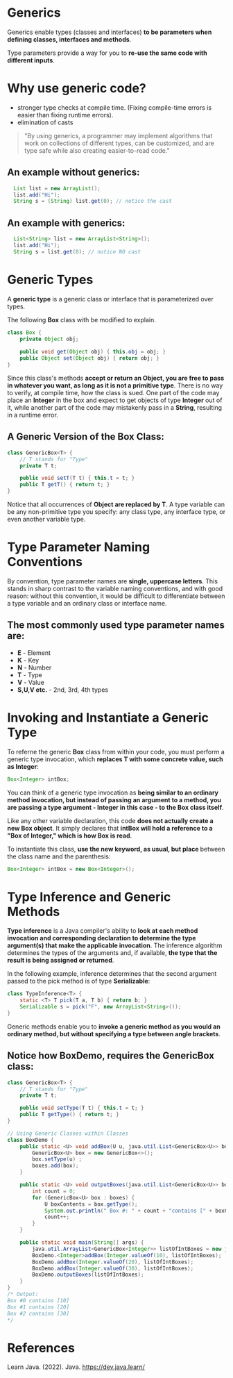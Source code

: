 # Generics 

Generics enable types (classes and interfaces) **to be parameters when defining classes, interfaces and methods**. 

Type parameters provide a way for you to **re-use the same code with different inputs**. 

# Why use generic code? 
- stronger type checks at compile time. (Fixing compile-time errors is easier than fixing runtime errors). 
- elimination of casts 

>"By using generics, a programmer may implement algorithms that work on collections of different types, can be customized, and are type safe while also creating easier-to-read code." 

## An example without generics: 
``` java 
  List list = new ArrayList();
  list.add("Hi");
  String s = (String) list.get(0); // notice the cast
``` 

## An example with generics: 
``` java 
  List<String> list = new ArrayList<String>();
  list.add("Hi");
  String s = list.get(0); // notice NO cast
``` 

# Generic Types 
A **generic type** is a generic class or interface that is parameterized over types. 

The following **Box** class with be modified to explain. 

``` java 
class Box { 
    private Object obj;
    
    public void get(Object obj) { this.obj = obj; }
    public Object set(Object obj) { return obj; }
}
``` 

Since this class's methods **accept or return an Object, you are free to pass in whatever you want, as long as it is not a primitive type**. There is no way to verify, at compile time, how the class is sued. One part of the code may place an **Integer** in the box and expect to get objects of type **Integer** out of it, while another part of the code may mistakenly pass in a **String**, resulting in a runtime error. 

## A Generic Version of the Box Class: 
``` java 
class GenericBox<T> { 
    // T stands for "Type" 
    private T t;

    public void setT(T t) { this.t = t; }
    public T getT() { return t; }
}
``` 

Notice that all occurrences of **Object are replaced by T**. A type variable can be any non-primitive type you specify: any class type, any interface type, or even another variable type. 

# Type Parameter Naming Conventions 
By convention, type parameter names are **single, uppercase letters**. This stands in sharp contrast to the variable naming conventions, and with good reason: without this convention, it would be difficult to differentiate between a type variable and an ordinary class or interface name. 

## The most commonly used type parameter names are: 
- **E** - Element 
- **K** - Key 
- **N** - Number 
- **T** - Type 
- **V** - Value 
- **S,U,V etc.** - 2nd, 3rd, 4th types

# Invoking and Instantiate a Generic Type 
To referne the generic **Box** class from within your code, you must perform a generic type invocation, which **replaces T with some concrete value, such as Integer**: 

``` java 
Box<Integer> intBox; 
``` 

You can think of a generic type invocation as **being similar to an ordinary method invocation, but instead of passing an argument to a method, you are passing a type argument - Integer in this case - to the Box class itself**. 

Like any other variable declaration, this code **does not actually create a new Box object**. It simply declares that **intBox will hold a reference to a "Box of Integer," which is how Box<Integer> is read**. 

To instantiate this class, **use the new keyword, as usual, but place <Integer>** between the class name and the parenthesis: 
``` java 
Box<Integer> intBox = new Box<Integer>(); 
``` 

# Type Inference and Generic Methods 
**Type inference** is a Java compiler's ability to **look at each method invocation and corresponding declaration to determine the type argument(s) that make the applicable invocation**. The inference algorithm determines the types of the arguments and, if available, **the type that the result is being assigned or returned**. 

In the following example, inference determines that the second argument passed to the pick method is of type **Serializable**: 
``` java 
class TypeInference<T> {
    static <T> T pick(T a, T b) { return b; }
    Serializable s = pick("F", new ArrayList<String>());
}
``` 

Generic methods enable you to **invoke a generic method as you would an ordinary method, but without specifying a type between angle brackets**. 

## Notice how BoxDemo, requires the GenericBox class:
``` java 
class GenericBox<T> {
    // T stands for "Type"
    private T t;

    public void setType(T t) { this.t = t; }
    public T getType() { return t; }
}

// Using Generic Classes within Classes
class BoxDemo {
    public static <U> void addBox(U u, java.util.List<GenericBox<U>> boxes) {
        GenericBox<U> box = new GenericBox<>();
        box.setType(u) ;
        boxes.add(box);
    }

    public static <U> void outputBoxes(java.util.List<GenericBox<U>> boxes) {
        int count = 0;
        for (GenericBox<U> box : boxes) {
            U boxContents = box.getType();
            System.out.println(" Box #: " + count + "contains [" + boxContents.toString() + "]");
            count++;
        }
    }

    public static void main(String[] args) {
        java.util.ArrayList<GenericBox<Integer>> listOfIntBoxes = new java.util.ArrayList<>();
        BoxDemo.<Integer>addBox(Integer.valueOf(10), listOfIntBoxes);
        BoxDemo.addBox(Integer.valueOf(20), listOfIntBoxes);
        BoxDemo.addBox(Integer.valueOf(30), listOfIntBoxes);
        BoxDemo.outputBoxes(listOfIntBoxes);
    }
}
/* Output: 
Box #0 contains [10] 
Box #1 contains [20] 
Box #2 contains [30]  
*/
``` 

# References 
Learn Java. (2022). Java. https://dev.java.learn/
